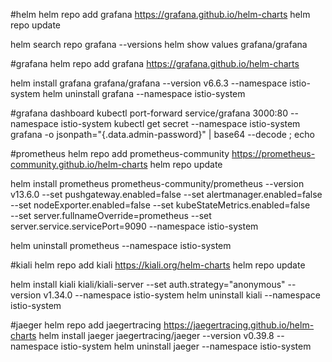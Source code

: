 #helm
helm repo add grafana https://grafana.github.io/helm-charts
helm repo update   

helm search repo grafana --versions
helm show values grafana/grafana

#grafana
helm repo add grafana https://grafana.github.io/helm-charts

helm install grafana grafana/grafana  --version v6.6.3 --namespace istio-system
helm uninstall grafana --namespace istio-system

#grafana dashboard
kubectl port-forward service/grafana 3000:80 --namespace istio-system
kubectl get secret --namespace istio-system grafana -o jsonpath="{.data.admin-password}" | base64 --decode ; echo

#prometheus
helm repo add prometheus-community https://prometheus-community.github.io/helm-charts
helm repo update

helm install prometheus prometheus-community/prometheus --version v13.6.0 --set pushgateway.enabled=false --set alertmanager.enabled=false --set nodeExporter.enabled=false --set kubeStateMetrics.enabled=false \
--set server.fullnameOverride=prometheus --set server.service.servicePort=9090 --namespace istio-system

helm uninstall prometheus --namespace istio-system

#kiali
helm repo add kiali https://kiali.org/helm-charts
helm repo update

helm install kiali kiali/kiali-server --set auth.strategy="anonymous" --version v1.34.0 --namespace istio-system
helm uninstall kiali --namespace istio-system
                
#jaeger
helm repo add jaegertracing https://jaegertracing.github.io/helm-charts
helm install jaeger jaegertracing/jaeger --version v0.39.8 --namespace istio-system
helm uninstall jaeger --namespace istio-system